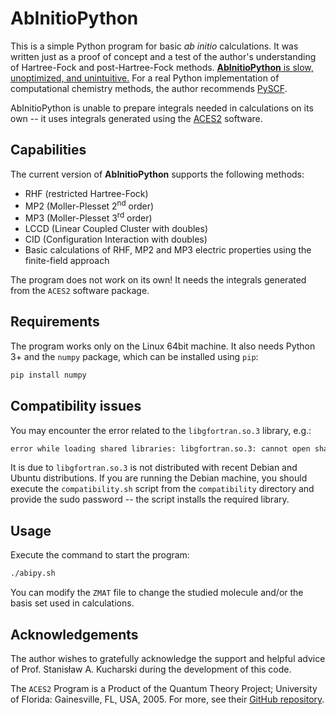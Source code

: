 # AbInitioPython
This is a simple Python program for basic *ab initio* calculations. It was written just as a proof of concept and a test of the author's understanding of Hartree-Fock and post-Hartree-Fock methods. <ins>**AbInitioPython** is slow, unoptimized, and unintuitive.</ins> For a real Python implementation of computational chemistry methods, the author recommends [PySCF](https://github.com/pyscf/pyscf).

AbInitioPython is unable to prepare integrals needed in calculations on its own -- it uses integrals generated using the [ACES2](https://github.com/ajithperera/ACES-II) software.

## Capabilities

The current version of **AbInitioPython** supports the following methods:
* RHF (restricted Hartree-Fock)
* MP2 (Moller-Plesset 2<sup>nd</sup> order)
* MP3 (Moller-Plesset 3<sup>rd</sup> order)
* LCCD (Linear Coupled Cluster with doubles)
* CID (Configuration Interaction with doubles)
* Basic calculations of RHF, MP2 and MP3 electric properties using the finite-field approach

The program does not work on its own! It needs the integrals generated from the `ACES2` software package.

## Requirements

The program works only on the Linux 64bit machine. It also needs Python 3+ and the `numpy` package, which can be installed using `pip`:

```sh
pip install numpy
```

## Compatibility issues

You may encounter the error related to the `libgfortran.so.3` library, e.g.:

```sh
error while loading shared libraries: libgfortran.so.3: cannot open shared object file: No such file or directory
```

It is due to `libgfortran.so.3` is not distributed with recent Debian and Ubuntu distributions. If you are running the Debian machine,
you should execute the `compatibility.sh` script from the `compatibility` directory and provide the sudo password -- the script installs
the required library.

## Usage

Execute the command to start the program:
```sh
./abipy.sh
```

You can modify the `ZMAT` file to change the studied molecule and/or the basis set used in calculations.

## Acknowledgements

The author wishes to gratefully acknowledge the support and helpful advice of Prof. Stanisław A. Kucharski during the development of this code.

The `ACES2` Program is a Product of the Quantum Theory Project; University of Florida: Gainesville, FL, USA, 2005. For more, see their [GitHub repository](https://github.com/ajithperera/ACES-II).
